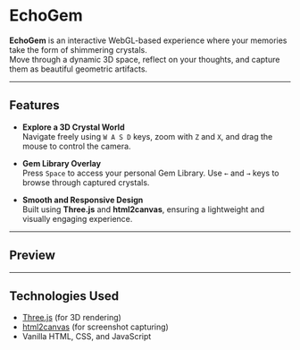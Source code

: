 # EchoGem

**EchoGem** is an interactive WebGL-based experience where your memories take the form of shimmering crystals.  
Move through a dynamic 3D space, reflect on your thoughts, and capture them as beautiful geometric artifacts.

---

## Features

- **Explore a 3D Crystal World**  
  Navigate freely using `W A S D` keys, zoom with `Z` and `X`, and drag the mouse to control the camera.

- **Gem Library Overlay**  
  Press `Space` to access your personal Gem Library. Use `←` and `→` keys to browse through captured crystals.

- **Smooth and Responsive Design**  
  Built using **Three.js** and **html2canvas**, ensuring a lightweight and visually engaging experience.


---

## Preview




---

## Technologies Used

- [Three.js](https://threejs.org/) (for 3D rendering)
- [html2canvas](https://html2canvas.hertzen.com/) (for screenshot capturing)
- Vanilla HTML, CSS, and JavaScript

